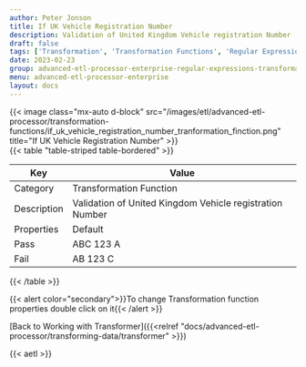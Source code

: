 ```yaml
---
author: Peter Jonson
title: If UK Vehicle Registration Number
description: Validation of United Kingdom Vehicle registration Number
draft: false
tags: ['Transformation', 'Transformation Functions', 'Regular Expressions']
date: 2023-02-23
group: advanced-etl-processor-enterprise-regular-expressions-transformation
menu: advanced-etl-processor-enterprise
layout: docs
---
```


{{< image class="mx-auto d-block"  src="/images/etl/advanced-etl-processor/transformation-functions/if_uk_vehicle_registration_number_tranformation_finction.png" title="If UK Vehicle Registration Number" >}}
\
{{< table "table-striped table-bordered" >}}

| Key         | Value                                                    |
| ----------- | -------------------------------------------------------- |
| Category    | Transformation Function                                  |
| Description | Validation of United Kingdom Vehicle registration Number |
| Properties  | Default                                                  |
| Pass        | ABC 123 A                                                |
| Fail        | AB 123 C                                                 |

{{< /table >}}

{{< alert color="secondary">}}To change Transformation function properties double click on it{{< /alert >}}

[Back to Working with Transformer]({{<relref "docs/advanced-etl-processor/transforming-data/transformer" >}})

{{< aetl >}}
